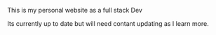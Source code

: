 This is my personal website as a full stack Dev

Its currently up to date but will need contant updating as I learn more.

